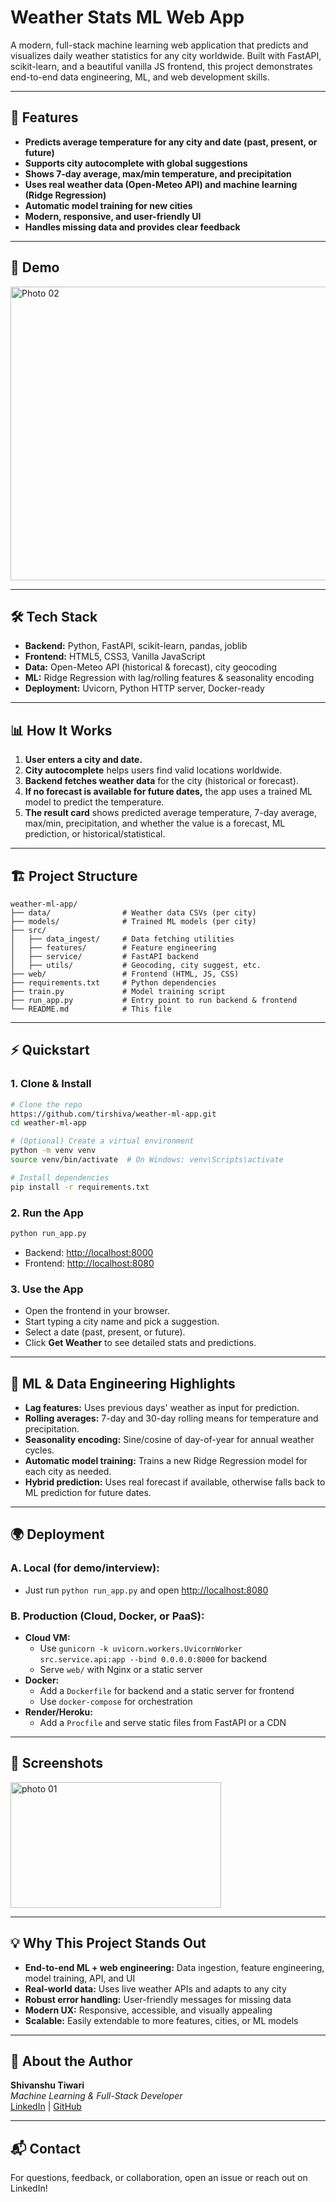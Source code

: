 # Weather Stats ML Web App

A modern, full-stack machine learning web application that predicts and visualizes daily weather statistics for any city worldwide. Built with FastAPI, scikit-learn, and a beautiful vanilla JS frontend, this project demonstrates end-to-end data engineering, ML, and web development skills.

---

## 🌟 Features
- **Predicts average temperature for any city and date (past, present, or future)**
- **Supports city autocomplete with global suggestions**
- **Shows 7-day average, max/min temperature, and precipitation**
- **Uses real weather data (Open-Meteo API) and machine learning (Ridge Regression)**
- **Automatic model training for new cities**
- **Modern, responsive, and user-friendly UI**
- **Handles missing data and provides clear feedback**

---

## 🚀 Demo
<img width="946" height="470" alt="Photo 02" src="https://github.com/user-attachments/assets/a511e1d8-9b83-4aa0-bd2a-96a36a6f4470" />


---

## 🛠️ Tech Stack
- **Backend:** Python, FastAPI, scikit-learn, pandas, joblib
- **Frontend:** HTML5, CSS3, Vanilla JavaScript
- **Data:** Open-Meteo API (historical & forecast), city geocoding
- **ML:** Ridge Regression with lag/rolling features & seasonality encoding
- **Deployment:** Uvicorn, Python HTTP server, Docker-ready

---

## 📊 How It Works
1. **User enters a city and date.**
2. **City autocomplete** helps users find valid locations worldwide.
3. **Backend fetches weather data** for the city (historical or forecast).
4. **If no forecast is available for future dates,** the app uses a trained ML model to predict the temperature.
5. **The result card** shows predicted average temperature, 7-day average, max/min, precipitation, and whether the value is a forecast, ML prediction, or historical/statistical.

---

## 🏗️ Project Structure
```
weather-ml-app/
├── data/                # Weather data CSVs (per city)
├── models/              # Trained ML models (per city)
├── src/
│   ├── data_ingest/     # Data fetching utilities
│   ├── features/        # Feature engineering
│   ├── service/         # FastAPI backend
│   ├── utils/           # Geocoding, city suggest, etc.
├── web/                 # Frontend (HTML, JS, CSS)
├── requirements.txt     # Python dependencies
├── train.py             # Model training script
├── run_app.py           # Entry point to run backend & frontend
└── README.md            # This file
```

---

## ⚡ Quickstart

### 1. **Clone & Install**
```bash
# Clone the repo
https://github.com/tirshiva/weather-ml-app.git
cd weather-ml-app

# (Optional) Create a virtual environment
python -m venv venv
source venv/bin/activate  # On Windows: venv\Scripts\activate

# Install dependencies
pip install -r requirements.txt
```

### 2. **Run the App**
```bash
python run_app.py
```
- Backend: [http://localhost:8000](http://localhost:8000)
- Frontend: [http://localhost:8080](http://localhost:8080)

### 3. **Use the App**
- Open the frontend in your browser.
- Start typing a city name and pick a suggestion.
- Select a date (past, present, or future).
- Click **Get Weather** to see detailed stats and predictions.

---

## 🧠 ML & Data Engineering Highlights
- **Lag features:** Uses previous days' weather as input for prediction.
- **Rolling averages:** 7-day and 30-day rolling means for temperature and precipitation.
- **Seasonality encoding:** Sine/cosine of day-of-year for annual weather cycles.
- **Automatic model training:** Trains a new Ridge Regression model for each city as needed.
- **Hybrid prediction:** Uses real forecast if available, otherwise falls back to ML prediction for future dates.

---

## 🌍 Deployment

### **A. Local (for demo/interview):**
- Just run `python run_app.py` and open [http://localhost:8080](http://localhost:8080)

### **B. Production (Cloud, Docker, or PaaS):**
- **Cloud VM:**
  - Use `gunicorn -k uvicorn.workers.UvicornWorker src.service.api:app --bind 0.0.0.0:8000` for backend
  - Serve `web/` with Nginx or a static server
- **Docker:**
  - Add a `Dockerfile` for backend and a static server for frontend
  - Use `docker-compose` for orchestration
- **Render/Heroku:**
  - Add a `Procfile` and serve static files from FastAPI or a CDN

---

## 📸 Screenshots
<img width="337" height="201" alt="photo 01" src="https://github.com/user-attachments/assets/f11ee6cd-b5a6-48a4-8a47-7806d3e69eac" />


---

## 💡 Why This Project Stands Out
- **End-to-end ML + web engineering:** Data ingestion, feature engineering, model training, API, and UI
- **Real-world data:** Uses live weather APIs and adapts to any city
- **Robust error handling:** User-friendly messages for missing data
- **Modern UX:** Responsive, accessible, and visually appealing
- **Scalable:** Easily extendable to more features, cities, or ML models

---

## 🙋 About the Author
**Shivanshu Tiwari**  
_Machine Learning & Full-Stack Developer_  
[LinkedIn](https://www.linkedin.com/in/shivanshu2407) | [GitHub](https://github.com/tirshiva)

---

## 📬 Contact
For questions, feedback, or collaboration, open an issue or reach out on LinkedIn! 
